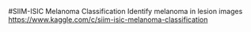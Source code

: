 #SIIM-ISIC Melanoma Classification
Identify melanoma in lesion images<br/>
https://www.kaggle.com/c/siim-isic-melanoma-classification
